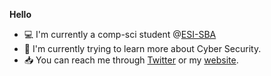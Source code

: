 **Hello**
* :computer: I'm currently a comp-sci student @[ESI-SBA](https://www.esi-sba.dz/)
* :open_book: I'm currently trying to learn more about Cyber Security.
* :inbox_tray: You can reach me through [Twitter](https://twitter.com/ouahabss) or my [website](https://ouahabs.github.io).
